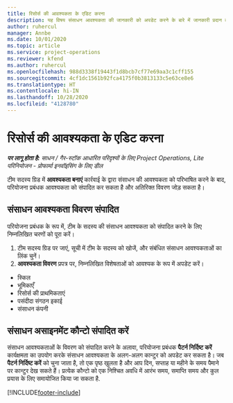 ```yaml
---
title: रिसोर्स की आवश्यकता के एडिट करना
description: यह विषय संसाधन आवश्यकता की जानकारी को अपडेट करने के बारे में जानकारी प्रदान करता है।
author: ruhercul
manager: Annbe
ms.date: 10/01/2020
ms.topic: article
ms.service: project-operations
ms.reviewer: kfend
ms.author: ruhercul
ms.openlocfilehash: 988d3338f19443f1d8bcb7cf77e69aa3c1cff155
ms.sourcegitcommit: 4cf1dc1561b92fca4175f0b3813133c5e63ce8e6
ms.translationtype: HT
ms.contentlocale: hi-IN
ms.lasthandoff: 10/28/2020
ms.locfileid: "4128780"
---
```

# <a name="edit-a-resource-requirement"></a>रिसोर्स की आवश्यकता के एडिट करना

_**पर लागू होता है:** साधन / गैर-स्टॉक आधारित परिदृश्यों के लिए Project Operations, Lite परिनियोजन - प्रोफार्मा इनवॉइसिंग के लिए डील_

टीम सदस्य ग्रिड में **आवश्यकता बनाएं** कार्रवाई के द्वारा संसाधन की आवश्यकता को परिभाषित करने के बाद, परियोजना प्रबंधक आवश्यकता को संपादित कर सकता है और अतिरिक्त विवरण जोड़ सकता है।

## <a name="edit-resource-requirement-details"></a>संसाधन आवश्यकता विवरण संपादित

परियोजना प्रबंधक के रूप में, टीम के सदस्य की संसाधन आवश्यकता को संपादित करने के लिए निम्नलिखित चरणों को पूरा करें।

1. टीम सदस्य ग्रिड पर जाएं, सूची में टीम के सदस्य को खोजें, और संबंधित संसाधन आवश्यकताओं का लिंक चुनें।
2. **आवश्यकता विवरण** प्रपत्र पर, निम्नलिखित विशेषताओं को आवश्यक के रूप में अपडेट करें।

- स्किल
- भूमिकाएँ
- रिसोर्स की प्राथमिकताएं
- पसंदीदा संगठन इकाई
- संसाधन कंपनी

## <a name="edit-resource-assignment-contours"></a>संसाधन असाइनमेंट कौन्टो संपादित करें

संसाधन आवश्यकताओं के विवरण को संपादित करने के अलावा, परियोजना प्रबंधक **पैटर्न निर्दिष्ट करें** कार्यक्षमता का उपयोग करके संसाधन आवश्यकता के अलग-अलग कान्टुर को अपडेट कर सकता है। जब **पैटर्न निर्दिष्ट करें** को चुना जाता है, तो एक पृष्ठ खुलता है और आप दिन, सप्ताह या महीने के समय पैमाने पर कान्टुर देख सकते हैं। प्रत्येक कौन्टो को एक निश्चित अवधि में आरंभ समय, समाप्ति समय और कुल प्रयास के लिए समायोजित किया जा सकता है.

[!INCLUDE[footer-include](../includes/footer-banner.md)]